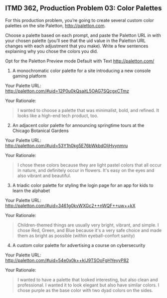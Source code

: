 ## ITMD 362, Production Problem 03: Color Palettes

For this production problem, you’re going to create several custom color palettes on the site
Paletton, http://paletton.com.

Choose a palette based on each prompt, and paste the Paletton URL in with your chosen palette
(you’ll see that the uid value in the Paletton URL changes with each adjustment that you make).
Write a few sentences explaining why you chose the colors you did.

Opt for the Paletton Preview mode Default with Text http://paletton.com/

1. A monochromatic color palette for a site introducing a new console gaming platform

  Your Palette URL: http://paletton.com/#uid=12P0u0kQsaitL5OAG7SQcgxCTmz
  
  Your Rationale: 
  > I wanted to choose a palette that was minimalist, bold, and refined. It looks like a high-end tech product, too.

2. An adjacent color palette for announcing springtime tours at the Chicago Botanical Gardens

  Your Palette URL: http://paletton.com/#uid=53Y1h0kg5E76bWkbdOIjHvynmru
  
  Your Rationale:
  > I chose these colors because they are light pastel colors that all occur in nature, and definitely occur in flowers. It's easy on the eyes and also vibrant and beautiful.

3. A triadic color palette for styling the login page for an app for kids to learn the alphabet

  Your Palette URL: http://paletton.com/#uid=3461g0kvWXGc2++nWQF++uw++kX
  
  Your Rationale:
  > Children-themed things are usually very bright, vibrant, and simple. I chose Red, Green, and Blue because it's a very safe choice and made them as bright as possible (within eyeball-confort sanity)

4. A custom color palette for advertising a course on cybersecurity

  Your Palette URL: http://paletton.com/#uid=54e0x0k++kIJ9TSOoFgHYeyyP82
  
  Your Rationale:
  > I wanted to have a palette that looked interesting, but also clean and professional. I wanted it to look elegant but also have similar colors. I chose purple as the base color with two dyad colors on the sides.
